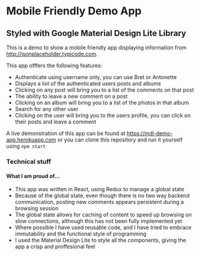 # Mobile Friendly Demo App
## Styled with Google Material Design Lite Library

This is a demo to show a mobile friendly app displaying information from http://jsonplaceholder.typicode.com.

This app offfers the following features:

  * Authenticate using username only, you can use Bret or Antonette
  * Displays a list of the authenticated users posts and albums
  * Clicking on any post will bring you to a list of the comments on that post
  * The ability to leave a new comment on a post
  * Clicking on an album will bring you to a list of the photos in that album
  * Search for any other user
  * Clicking on the user will bring you to the users profile, you can click on their posts and leave a comment

A live demonstration of this app can be found at https://mdl-demo-app.herokuapp.com or you can clone this repository and run it yourself using `npm start`

### Technical stuff
#### What I am proud of...

  * This app was written in React, using Redux to manage a global state
  * Because of the global state, even though there is no two way backend communication, posting new comments appears persistent during a browsing session
  * The global state allows for caching of content to speed up browsing on slow connections, although this has not been fully implemented yet
  * Where possible I have used reusable code, and I have tried to embrace immutability and the functional style of programming
  * I used the Material Design Lite to style all the components, giving the app a crisp and proffesional feel